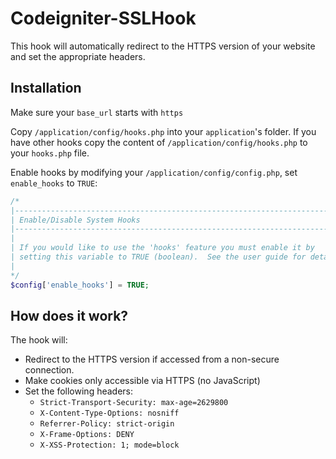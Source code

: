 Codeigniter-SSLHook
============================

This hook will automatically redirect to the HTTPS version of your website and set the appropriate headers.


Installation
-----------------
Make sure your `base_url` starts with `https`

Copy `/application/config/hooks.php`  into your `application`'s folder.
If you have other hooks copy the content of `/application/config/hooks.php` to your `hooks.php` file.

Enable hooks by modifying your `/application/config/config.php`, set `enable_hooks` to `TRUE`:
```php
/*
|--------------------------------------------------------------------------
| Enable/Disable System Hooks
|--------------------------------------------------------------------------
|
| If you would like to use the 'hooks' feature you must enable it by
| setting this variable to TRUE (boolean).  See the user guide for details.
|
*/
$config['enable_hooks'] = TRUE;
```

How does it work?
-----------------
The hook will:
- Redirect to the HTTPS version if accessed from a non-secure connection.
- Make cookies only accessible via HTTPS (no JavaScript)
- Set the following headers:
  -  `Strict-Transport-Security: max-age=2629800`
  -  `X-Content-Type-Options: nosniff`
  -  `Referrer-Policy: strict-origin`
  -  `X-Frame-Options: DENY`
  -  `X-XSS-Protection: 1; mode=block`
